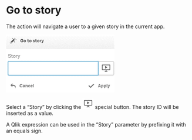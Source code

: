 # Go to story

The action will navigate a user to a given story in the current app.

![](<../.gitbook/assets/image (121).png>)

Select a “Story” by clicking the <img src="../.gitbook/assets/image (122).png" alt="" data-size="original"> special button. The story ID will be inserted as a value.

A Qlik expression can be used in the “Story” parameter by prefixing it with an equals sign.
